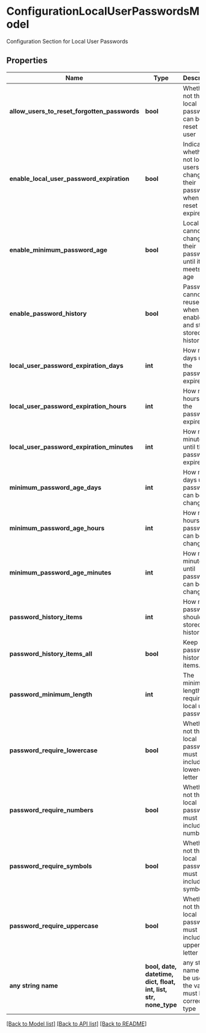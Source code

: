 # ConfigurationLocalUserPasswordsModel

Configuration Section for Local User Passwords

## Properties
Name | Type | Description | Notes
------------ | ------------- | ------------- | -------------
**allow_users_to_reset_forgotten_passwords** | **bool** | Whether or not the local password can be reset by the user | [optional] 
**enable_local_user_password_expiration** | **bool** | Indicates whether or not local users must change their password when it is reset or expires. | [optional] 
**enable_minimum_password_age** | **bool** | Local users cannot change their password until it meets this age | [optional] 
**enable_password_history** | **bool** | Passwords cannot be reused when enabled and still in stored history | [optional] 
**local_user_password_expiration_days** | **int** | How many days until the password expires | [optional] 
**local_user_password_expiration_hours** | **int** | How many hours until the password expires | [optional] 
**local_user_password_expiration_minutes** | **int** | How many minutes until the password expires | [optional] 
**minimum_password_age_days** | **int** | How many days until password can be changed | [optional] 
**minimum_password_age_hours** | **int** | How many hours until password can be changed | [optional] 
**minimum_password_age_minutes** | **int** | How many minutes until password can be changed | [optional] 
**password_history_items** | **int** | How many passwords should be stored in history. | [optional] 
**password_history_items_all** | **bool** | Keep all password history items. | [optional] 
**password_minimum_length** | **int** | The minimum length required for local user passwords | [optional] 
**password_require_lowercase** | **bool** | Whether or not the local password must include a lowercase letter | [optional] 
**password_require_numbers** | **bool** | Whether or not the local password must include a number | [optional] 
**password_require_symbols** | **bool** | Whether or not the local password must include a symbol | [optional] 
**password_require_uppercase** | **bool** | Whether or not the local password must include an uppercase letter | [optional] 
**any string name** | **bool, date, datetime, dict, float, int, list, str, none_type** | any string name can be used but the value must be the correct type | [optional]

[[Back to Model list]](../README.md#documentation-for-models) [[Back to API list]](../README.md#documentation-for-api-endpoints) [[Back to README]](../README.md)


